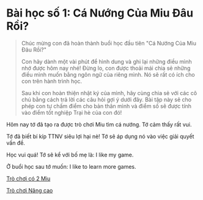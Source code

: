 # Bài học số 1: Cá Nướng Của Miu Đâu Rồi?

> Chúc mừng con đã hoàn thành buổi học đầu tiên "Cá Nướng Của Miu Đâu Rồi?"
>
> Con hãy dành một vài phút để hình dung và ghi lại những điều mình nhớ được hôm nay nhé! Đừng lo, con được thoải mái chia sẻ những điều mình muốn bằng ngôn ngữ của riêng mình. Nó sẽ rất có ích cho con trên hành trình học. 
> 
> Sau khi con hoàn thiện nhật ký của mình, hãy cùng chia sẻ với các cô chú bằng cách trả lời các câu hỏi gợi ý dưới đây. Bài tập này sẽ cho phép con tự chấm điểm cho bản thân mình và điểm số sẽ được tính vào điểm tốt nghiệp Trại hè của con đó!

Hôm nay tớ đã tạo ra được trò chơi Miu tìm cá nướng. Tớ cảm thấy rất vui.

Tớ đã biết bí kíp TTNV siêu lợi hại nè! Tớ sẽ áp dụng nó vào việc giải quyết vấn đề.

Học vui quá! Tớ sẽ kể với bố mẹ là: I like my game.

Ở buổi học sau tớ muốn: I like to learn more games.

[Trò chơi có 2 Miu](https://scratch.mit.edu/projects/418932403)

[Trò chơi Nâng cao](https://scratch.mit.edu/projects/418854197)
